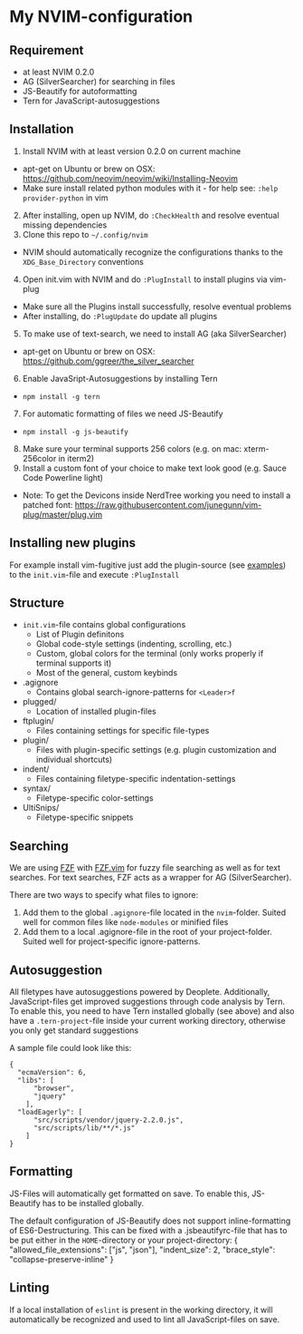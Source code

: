 # My NVIM-configuration

## Requirement
* at least NVIM 0.2.0
* AG (SilverSearcher) for searching in files
* JS-Beautify for autoformatting
* Tern for JavaScript-autosuggestions

## Installation
1. Install NVIM with at least version 0.2.0 on current machine
  * apt-get on Ubuntu or brew on OSX: https://github.com/neovim/neovim/wiki/Installing-Neovim
  * Make sure install related python modules with it - for help see: `:help provider-python` in vim
2. After installing, open up NVIM, do `:CheckHealth` and resolve eventual missing dependencies
3. Clone this repo to `~/.config/nvim`
  * NVIM should automatically recognize the configurations thanks to the `XDG_Base_Directory` conventions
4. Open init.vim with NVIM and do `:PlugInstall` to install plugins via vim-plug
  * Make sure all the Plugins install successfully, resolve eventual problems
  * After installing, do `:PlugUpdate` do update all plugins
5. To make use of text-search, we need to install AG (aka SilverSearcher)
  * apt-get on Ubuntu or brew on OSX: https://github.com/ggreer/the_silver_searcher
6. Enable JavaSript-Autosuggestions by installing Tern
  * `npm install -g tern`
7. For automatic formatting of files we need JS-Beautify
  * `npm install -g js-beautify`
8. Make sure your terminal supports 256 colors (e.g. on mac: xterm-256color in iterm2)
9. Install a custom font of your choice to make text look good (e.g. Sauce Code Powerline light)
  * Note: To get the Devicons inside NerdTree working you need to install a patched font: https://raw.githubusercontent.com/junegunn/vim-plug/master/plug.vim

## Installing new plugins
For example install vim-fugitive just add the plugin-source (see [examples](https://github.com/junegunn/vim-plug#example)) to the `init.vim`-file and execute `:PlugInstall`

## Structure
* `init.vim`-file contains global configurations
  * List of Plugin definitons
  * Global code-style settings (indenting, scrolling, etc.)
  * Custom, global colors for the terminal (only works properly if terminal supports it)
  * Most of the general, custom keybinds
* .agignore
  * Contains global search-ignore-patterns for `<Leader>f`
* plugged/
  * Location of installed plugin-files
* ftplugin/
  * Files containing settings for specific file-types
* plugin/
  * Files with plugin-specific settings (e.g. plugin customization and individual shortcuts)
* indent/
  * Files containing filetype-specific indentation-settings
* syntax/
  * Filetype-specific color-settings
* UltiSnips/
  * Filetype-specific snippets
  
## Searching
We are using [FZF](https://github.com/junegunn/fzf) with [FZF.vim](https://github.com/junegunn/fzf.vim) for fuzzy file searching as well as for text searches.
For text searches, FZF acts as a wrapper for AG (SilverSearcher). 

There are two ways to specify what files to ignore:

1. Add them to the global `.agignore`-file located in the `nvim`-folder. Suited well for common files like `node-modules` or minified files
2. Add them to a local .agignore-file in the root of your project-folder. Suited well for project-specific ignore-patterns.

## Autosuggestion
All filetypes have autosuggestions powered by Deoplete. Additionally, JavaScript-files get improved suggestions through code analysis by Tern.
To enable this, you need to have Tern installed globally (see above) and also have a `.tern-project`-file inside your current working directory, otherwise you only get standard suggestions

A sample file could look like this:
```
{
  "ecmaVersion": 6,
  "libs": [
      "browser",
      "jquery"
    ],
  "loadEagerly": [
      "src/scripts/vendor/jquery-2.2.0.js",
      "src/scripts/lib/**/*.js"
    ]
}
```

## Formatting
JS-Files will automatically get formatted on save. To enable this, JS-Beautify has to be installed globally.

The default configuration of JS-Beautify does not support inline-formatting of ES6-Destructuring. This can be fixed with a .jsbeautifyrc-file that has to be put either in the `HOME`-directory or your project-directory:
{
  "allowed_file_extensions": ["js", "json"],
  "indent_size": 2,
  "brace_style": "collapse-preserve-inline"
}

## Linting
If a local installation of `eslint` is present in the working directory, it will automatically be recognized and used to lint all JavaScript-files on save.
